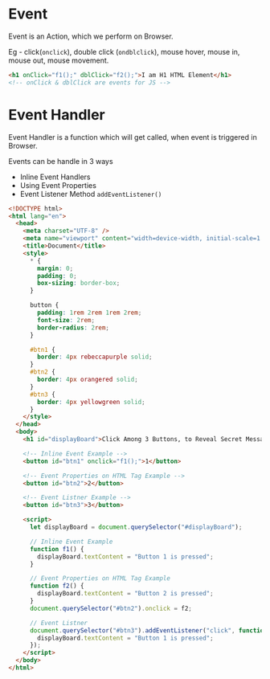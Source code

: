 # Event

Event is an Action, which we perform on Browser.

Eg - click(`onclick`), double click (`ondblclick`), mouse hover, mouse in, mouse out, mouse movement.

```html
<h1 onClick="f1();" dblClick="f2();">I am H1 HTML Element</h1>
<!-- onClick & dblClick are events for JS -->
```

# Event Handler

Event Handler is a function which will get called, when event is triggered in Browser.

Events can be handle in 3 ways

- Inline Event Handlers
- Using Event Properties
- Event Listener Method `addEventListener()`

```html
<!DOCTYPE html>
<html lang="en">
  <head>
    <meta charset="UTF-8" />
    <meta name="viewport" content="width=device-width, initial-scale=1.0" />
    <title>Document</title>
    <style>
      * {
        margin: 0;
        padding: 0;
        box-sizing: border-box;
      }

      button {
        padding: 1rem 2rem 1rem 2rem;
        font-size: 2rem;
        border-radius: 2rem;
      }

      #btn1 {
        border: 4px rebeccapurple solid;
      }
      #btn2 {
        border: 4px orangered solid;
      }
      #btn3 {
        border: 4px yellowgreen solid;
      }
    </style>
  </head>
  <body>
    <h1 id="displayBoard">Click Among 3 Buttons, to Reveal Secret Message?</h1>

    <!-- Inline Event Example -->
    <button id="btn1" onclick="f1();">1</button>

    <!-- Event Properties on HTML Tag Example -->
    <button id="btn2">2</button>

    <!-- Event Listner Example -->
    <button id="btn3">3</button>

    <script>
      let displayBoard = document.querySelector("#displayBoard");

      // Inline Event Example
      function f1() {
        displayBoard.textContent = "Button 1 is pressed";
      }

      // Event Properties on HTML Tag Example
      function f2() {
        displayBoard.textContent = "Button 2 is pressed";
      }
      document.querySelector("#btn2").onclick = f2;

      // Event Listner
      document.querySelector("#btn3").addEventListener("click", function f3() {
        displayBoard.textContent = "Button 1 is pressed";
      });
    </script>
  </body>
</html>
```


